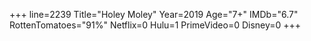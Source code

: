 +++
line=2239
Title="Holey Moley"
Year=2019
Age="7+"
IMDb="6.7"
RottenTomatoes="91%"
Netflix=0
Hulu=1
PrimeVideo=0
Disney=0
+++

